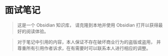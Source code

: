 # 面试笔记

> 这是一个 Obsidian 知识库，
> 请克隆到本地并使用 Obsidian 打开以获得最好的阅读体验。

> 对于笔记中引用的内容，本人保证不存在破坏商业行为的盗版或盗用，
> 并尊重所有引用作者诉求，在有需要时可以联系本人进行相应的调整。